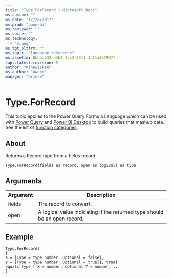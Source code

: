 ```yaml
---
title: "Type.ForRecord | Microsoft Docs"
ms.custom: ""
ms.date: "12/28/2017"
ms.prod: "powerbi"
ms.reviewer: ""
ms.suite: ""
ms.technology: 
  - "mlang"
ms.tgt_pltfrm: ""
ms.topic: "language-reference"
ms.assetid: 0bbaa332-a3b4-4cc2-8311-1a11a837957f
caps.latest.revision: 5
author: "Minewiskan"
ms.author: "owend"
manager: "erikre"
---
```

# Type.ForRecord
This topic applies to the Power Query Formula Language which can be used with [Power Query](https://support.office.com/article/Introduction-to-Microsoft-Power-Query-for-Excel-6E92E2F4-2079-4E1F-BAD5-89F6269CD605) and [Power BI Desktop](http://go.microsoft.com/fwlink/p/?LinkId=618607) to build queries that mashup data. See the list of [function categories](https://msdn.microsoft.com/en-us/library/mt211003.aspx).  
  
## About  
Returns a Record type from a fields record.  
  
```  
Type.ForRecord(fields as record, open as logical) as type  
```  
  
## Arguments  
  
|Argument|Description|  
|------------|---------------|  
|fields|The record to convert.|  
|open|A logical value indicating if the returned type should be an open record.|  
  
## Example  
  
```  
Type.ForRecord(  
[  
X = [Type = type number, Optional = false],   
Y = [Type = type number, Optional = true]], true)  
equals type [ X = number, optional Y = number,...   
]  
```  
